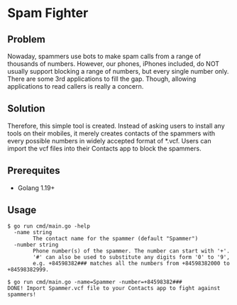 # Spam Fighter

## Problem

Nowaday, spammers use bots to make spam calls from a range of thousands
of numbers. However, our phones, iPhones included, do NOT usually support
blocking a range of numbers, but every single number only. There are some
3rd applications to fill the gap. Though, allowing applications to read callers
is really a concern.

## Solution

Therefore, this simple tool is created. Instead of asking users to install any
tools on their mobiles, it merely creates contacts of the spammers with every
possible numbers in widely accepted format of *.vcf. Users can import the vcf
files into their Contacts app to block the spammers.

## Prerequites

- Golang 1.19+

## Usage

```
$ go run cmd/main.go -help
  -name string
        The contact name for the spammer (default "Spammer")
  -number string
        Phone number(s) of the spammer. The number can start with '+'.
        '#' can also be used to substitute any digits form '0' to '9',
        e.g. +84598382### matches all the numbers from +84598382000 to +84598382999.

$ go run cmd/main.go -name=Spammer -number=+84598382### 
DONE! Import Spammer.vcf file to your Contacts app to fight against spammers!
```
